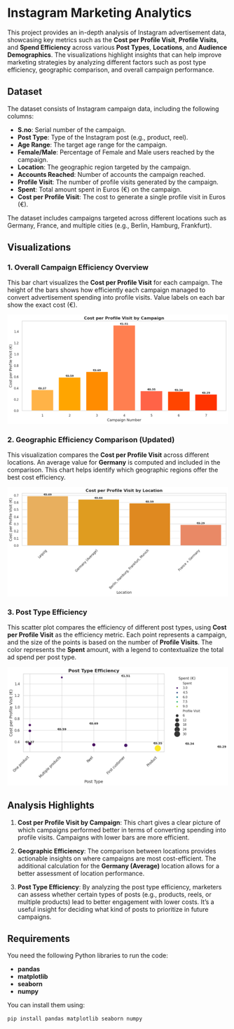 # Instagram Marketing Analytics

This project provides an in-depth analysis of Instagram advertisement data, showcasing key metrics such as the **Cost per Profile Visit**, **Profile Visits**, and **Spend Efficiency** across various **Post Types**, **Locations**, and **Audience Demographics**. The visualizations highlight insights that can help improve marketing strategies by analyzing different factors such as post type efficiency, geographic comparison, and overall campaign performance.

## Dataset

The dataset consists of Instagram campaign data, including the following columns:

- **S.no**: Serial number of the campaign.
- **Post Type**: Type of the Instagram post (e.g., product, reel).
- **Age Range**: The target age range for the campaign.
- **Female/Male**: Percentage of Female and Male users reached by the campaign.
- **Location**: The geographic region targeted by the campaign.
- **Accounts Reached**: Number of accounts the campaign reached.
- **Profile Visit**: The number of profile visits generated by the campaign.
- **Spent**: Total amount spent in Euros (€) on the campaign.
- **Cost per Profile Visit**: The cost to generate a single profile visit in Euros (€).

The dataset includes campaigns targeted across different locations such as Germany, France, and multiple cities (e.g., Berlin, Hamburg, Frankfurt).

## Visualizations

### 1. **Overall Campaign Efficiency Overview**

This bar chart visualizes the **Cost per Profile Visit** for each campaign. The height of the bars shows how efficiently each campaign managed to convert advertisement spending into profile visits. Value labels on each bar show the exact cost (€).

![Cost per Profile Visit by Campaign](viz/screenshot1.png)

### 2. **Geographic Efficiency Comparison (Updated)**

This visualization compares the **Cost per Profile Visit** across different locations. An average value for **Germany** is computed and included in the comparison. This chart helps identify which geographic regions offer the best cost efficiency.

![Cost per Profile Visit by Location](viz/screenshot2.png)

### 3. **Post Type Efficiency**

This scatter plot compares the efficiency of different post types, using **Cost per Profile Visit** as the efficiency metric. Each point represents a campaign, and the size of the points is based on the number of **Profile Visits**. The color represents the **Spent** amount, with a legend to contextualize the total ad spend per post type.

![Post Type Efficiency](viz/screenshot3.png)

## Analysis Highlights

1. **Cost per Profile Visit by Campaign**: This chart gives a clear picture of which campaigns performed better in terms of converting spending into profile visits. Campaigns with lower bars are more efficient.

2. **Geographic Efficiency**: The comparison between locations provides actionable insights on where campaigns are most cost-efficient. The additional calculation for the **Germany (Average)** location allows for a better assessment of location performance.

3. **Post Type Efficiency**: By analyzing the post type efficiency, marketers can assess whether certain types of posts (e.g., products, reels, or multiple products) lead to better engagement with lower costs. It’s a useful insight for deciding what kind of posts to prioritize in future campaigns.

## Requirements

You need the following Python libraries to run the code:

- **pandas**
- **matplotlib**
- **seaborn**
- **numpy**

You can install them using:

```bash
pip install pandas matplotlib seaborn numpy
